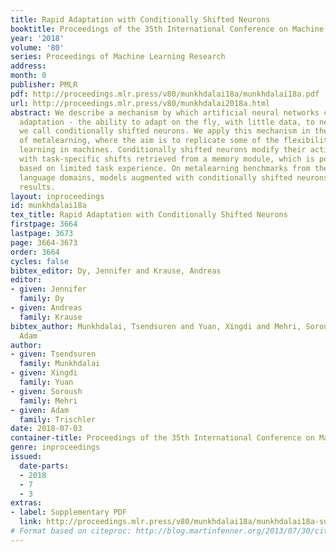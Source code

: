 ```yaml
---
title: Rapid Adaptation with Conditionally Shifted Neurons
booktitle: Proceedings of the 35th International Conference on Machine Learning
year: '2018'
volume: '80'
series: Proceedings of Machine Learning Research
address: 
month: 0
publisher: PMLR
pdf: http://proceedings.mlr.press/v80/munkhdalai18a/munkhdalai18a.pdf
url: http://proceedings.mlr.press/v80/munkhdalai2018a.html
abstract: We describe a mechanism by which artificial neural networks can learn rapid
  adaptation - the ability to adapt on the fly, with little data, to new tasks - that
  we call conditionally shifted neurons. We apply this mechanism in the framework
  of metalearning, where the aim is to replicate some of the flexibility of human
  learning in machines. Conditionally shifted neurons modify their activation values
  with task-specific shifts retrieved from a memory module, which is populated rapidly
  based on limited task experience. On metalearning benchmarks from the vision and
  language domains, models augmented with conditionally shifted neurons achieve state-of-the-art
  results.
layout: inproceedings
id: munkhdalai18a
tex_title: Rapid Adaptation with Conditionally Shifted Neurons
firstpage: 3664
lastpage: 3673
page: 3664-3673
order: 3664
cycles: false
bibtex_editor: Dy, Jennifer and Krause, Andreas
editor:
- given: Jennifer
  family: Dy
- given: Andreas
  family: Krause
bibtex_author: Munkhdalai, Tsendsuren and Yuan, Xingdi and Mehri, Soroush and Trischler,
  Adam
author:
- given: Tsendsuren
  family: Munkhdalai
- given: Xingdi
  family: Yuan
- given: Soroush
  family: Mehri
- given: Adam
  family: Trischler
date: 2018-07-03
container-title: Proceedings of the 35th International Conference on Machine Learning
genre: inproceedings
issued:
  date-parts:
  - 2018
  - 7
  - 3
extras:
- label: Supplementary PDF
  link: http://proceedings.mlr.press/v80/munkhdalai18a/munkhdalai18a-supp.pdf
# Format based on citeproc: http://blog.martinfenner.org/2013/07/30/citeproc-yaml-for-bibliographies/
---
```

